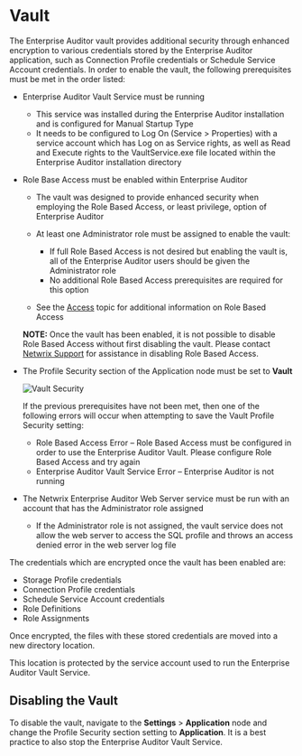 # Vault

The Enterprise Auditor vault provides additional security through enhanced encryption to various
credentials stored by the Enterprise Auditor application, such as Connection Profile credentials or
Schedule Service Account credentials. In order to enable the vault, the following prerequisites must
be met in the order listed:

- Enterprise Auditor Vault Service must be running

    - This service was installed during the Enterprise Auditor installation and is configured for
      Manual Startup Type
    - It needs to be configured to Log On (Service > Properties) with a service account which has
      Log on as Service rights, as well as Read and Execute rights to the VaultService.exe file
      located within the Enterprise Auditor installation directory

- Role Base Access must be enabled within Enterprise Auditor

    - The vault was designed to provide enhanced security when employing the Role Based Access, or
      least privilege, option of Enterprise Auditor
    - At least one Administrator role must be assigned to enable the vault:

        - If full Role Based Access is not desired but enabling the vault is, all of the Enterprise
          Auditor users should be given the Administrator role
        - No additional Role Based Access prerequisites are required for this option

    - See the
      [Access](/docs/accessanalyzer/11.6/admin/settings/access/overview.md)
      topic for additional information on Role Based Access

    **NOTE:** Once the vault has been enabled, it is not possible to disable Role Based Access
    without first disabling the vault. Please contact
    [Netwrix Support](https://www.netwrix.com/support.html) for assistance in disabling Role Based
    Access.

- The Profile Security section of the Application node must be set to **Vault**

    ![Vault Security](/img/versioned_docs/accessanalyzer_11.6/accessanalyzer/admin/settings/application/vaultrbaerror.webp)

    If the previous prerequisites have not been met, then one of the following errors will occur
    when attempting to save the Vault Profile Security setting:

    - Role Based Access Error – Role Based Access must be configured in order to use the Enterprise
      Auditor Vault. Please configure Role Based Access and try again
    - Enterprise Auditor Vault Service Error – Enterprise Auditor is not running

- The Netwrix Enterprise Auditor Web Server service must be run with an account that has the
  Administrator role assigned

    - If the Administrator role is not assigned, the vault service does not allow the web server to
      access the SQL profile and throws an access denied error in the web server log file

The credentials which are encrypted once the vault has been enabled are:

- Storage Profile credentials
- Connection Profile credentials
- Schedule Service Account credentials
- Role Definitions
- Role Assignments

Once encrypted, the files with these stored credentials are moved into a new directory location.

This location is protected by the service account used to run the Enterprise Auditor Vault Service.

## Disabling the Vault

To disable the vault, navigate to the **Settings** > **Application** node and change the Profile
Security section setting to **Application**. It is a best practice to also stop the Enterprise
Auditor Vault Service.
